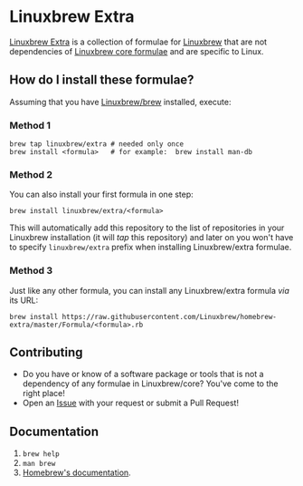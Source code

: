 # Linuxbrew Extra

[Linuxbrew Extra](https://github.com/Linuxbrew/homebrew-extra) is a collection of
formulae for [Linuxbrew](https://github.com/Linuxbrew/brew) that are not dependencies of
[Linuxbrew core formulae](https://github.com/Linuxbrew/homebrew-core) and are specific to Linux.

## How do I install these formulae?

Assuming that you have [Linuxbrew/brew](https://github.com/Linuxbrew/brew) installed, execute:

### Method 1
```
brew tap linuxbrew/extra # needed only once
brew install <formula>   # for example:  brew install man-db
```

### Method 2
You can also install your first formula in one step:
```
brew install linuxbrew/extra/<formula>
```
This will automatically add this repository to the list of repositories in your Linuxbrew installation (it will _tap_ this repository) and later on you won't have to specify `linuxbrew/extra` prefix when installing Linuxbrew/extra formulae.

### Method 3

Just like any other formula, you can install any Linuxbrew/extra formula _via_ its URL:

```
brew install https://raw.githubusercontent.com/Linuxbrew/homebrew-extra/master/Formula/<formula>.rb
```

## Contributing

- Do you have or know of a software package or tools that is not a dependency of any formulae in Linuxbrew/core? You've come to the right place!
- Open an [Issue](https://github.com/Linuxbrew/homebrew-extra/issues/new) with your request or submit a Pull Request!

## Documentation

1. `brew help`
2. `man brew`
3. [Homebrew's documentation](https://github.com/Homebrew/brew/tree/master/docs#readme).
